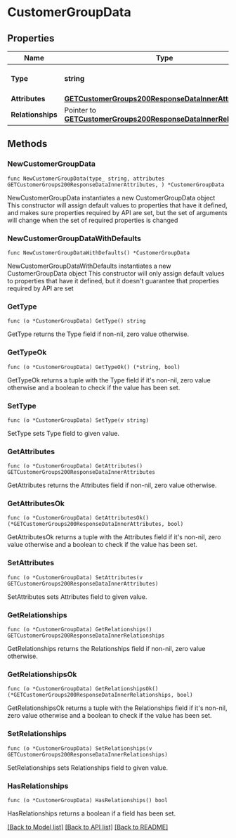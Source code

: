 # CustomerGroupData

## Properties

Name | Type | Description | Notes
------------ | ------------- | ------------- | -------------
**Type** | **string** | The resource&#39;s type | [default to "customer_groups"]
**Attributes** | [**GETCustomerGroups200ResponseDataInnerAttributes**](GETCustomerGroups200ResponseDataInnerAttributes.md) |  | 
**Relationships** | Pointer to [**GETCustomerGroups200ResponseDataInnerRelationships**](GETCustomerGroups200ResponseDataInnerRelationships.md) |  | [optional] 

## Methods

### NewCustomerGroupData

`func NewCustomerGroupData(type_ string, attributes GETCustomerGroups200ResponseDataInnerAttributes, ) *CustomerGroupData`

NewCustomerGroupData instantiates a new CustomerGroupData object
This constructor will assign default values to properties that have it defined,
and makes sure properties required by API are set, but the set of arguments
will change when the set of required properties is changed

### NewCustomerGroupDataWithDefaults

`func NewCustomerGroupDataWithDefaults() *CustomerGroupData`

NewCustomerGroupDataWithDefaults instantiates a new CustomerGroupData object
This constructor will only assign default values to properties that have it defined,
but it doesn't guarantee that properties required by API are set

### GetType

`func (o *CustomerGroupData) GetType() string`

GetType returns the Type field if non-nil, zero value otherwise.

### GetTypeOk

`func (o *CustomerGroupData) GetTypeOk() (*string, bool)`

GetTypeOk returns a tuple with the Type field if it's non-nil, zero value otherwise
and a boolean to check if the value has been set.

### SetType

`func (o *CustomerGroupData) SetType(v string)`

SetType sets Type field to given value.


### GetAttributes

`func (o *CustomerGroupData) GetAttributes() GETCustomerGroups200ResponseDataInnerAttributes`

GetAttributes returns the Attributes field if non-nil, zero value otherwise.

### GetAttributesOk

`func (o *CustomerGroupData) GetAttributesOk() (*GETCustomerGroups200ResponseDataInnerAttributes, bool)`

GetAttributesOk returns a tuple with the Attributes field if it's non-nil, zero value otherwise
and a boolean to check if the value has been set.

### SetAttributes

`func (o *CustomerGroupData) SetAttributes(v GETCustomerGroups200ResponseDataInnerAttributes)`

SetAttributes sets Attributes field to given value.


### GetRelationships

`func (o *CustomerGroupData) GetRelationships() GETCustomerGroups200ResponseDataInnerRelationships`

GetRelationships returns the Relationships field if non-nil, zero value otherwise.

### GetRelationshipsOk

`func (o *CustomerGroupData) GetRelationshipsOk() (*GETCustomerGroups200ResponseDataInnerRelationships, bool)`

GetRelationshipsOk returns a tuple with the Relationships field if it's non-nil, zero value otherwise
and a boolean to check if the value has been set.

### SetRelationships

`func (o *CustomerGroupData) SetRelationships(v GETCustomerGroups200ResponseDataInnerRelationships)`

SetRelationships sets Relationships field to given value.

### HasRelationships

`func (o *CustomerGroupData) HasRelationships() bool`

HasRelationships returns a boolean if a field has been set.


[[Back to Model list]](../README.md#documentation-for-models) [[Back to API list]](../README.md#documentation-for-api-endpoints) [[Back to README]](../README.md)


